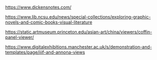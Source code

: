 https://www.dickensnotes.com/

https://www.lib.ncsu.edu/news/special-collections/exploring-graphic-novels-and-comic-books-visual-literature

https://static.artmuseum.princeton.edu/asian-art/china/viewers/coffin-panel-viewer/

https://www.digitalexhibitions.manchester.ac.uk/s/demonstration-and-templates/page/iiif-and-annona-views